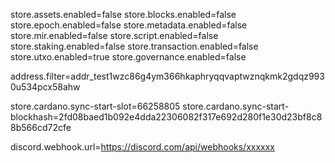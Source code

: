 store.assets.enabled=false
store.blocks.enabled=false
store.epoch.enabled=false
store.metadata.enabled=false
store.mir.enabled=false
store.script.enabled=false
store.staking.enabled=false
store.transaction.enabled=false
store.utxo.enabled=true
store.governance.enabled=false

address.filter=addr_test1wzc86g4ym366hkaphryqqvaptwznqkmk2gdqz9930u534pcx58ahw

store.cardano.sync-start-slot=66258805
store.cardano.sync-start-blockhash=2fd08baed1b092e4dda22306082f317e692d280f1e30d23bf8c88b566cd72cfe


discord.webhook.url=https://discord.com/api/webhooks/xxxxxx